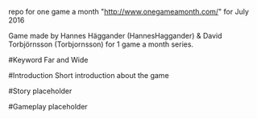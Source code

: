 repo for one game a month "http://www.onegameamonth.com/" for July 2016

Game made by Hannes Häggander (HannesHaggander) & David Torbjörnsson (Torbjornsson) for 1 game a month series.

#Keyword
Far and Wide

#Introduction
Short introduction about the game

#Story
placeholder

#Gameplay
placeholder

